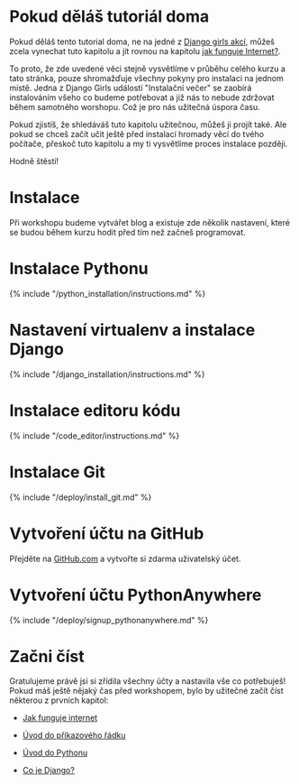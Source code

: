 # Pokud děláš tutoriál doma

Pokud děláš tento tutorial doma, ne na jedné z [Django girls akcí](https://djangogirls.org/events/), můžeš zcela vynechat tuto kapitolu a jít rovnou na kapitolu [jak funguje Internet?](../how_the_internet_works/README.md).

To proto, že zde uvedené věci stejně vysvětlíme v průběhu celého kurzu a tato stránka, pouze shromažďuje všechny pokyny pro instalaci na jednom místě. Jedna z Django Girls událostí "Instalační večer" se zaobírá instalováním všeho co budeme potřebovat a již nás to nebude zdržovat během samotného worshopu. Což je pro nás užitečná úspora času.

Pokud zjistíš, že shledáváš tuto kapitolu užitečnou, můžeš ji projít také. Ale pokud se chceš začít učit ještě před instalací hromady věcí do tvého počítače, přeskoč tuto kapitolu a my ti vysvětlíme proces instalace později.

Hodně štěstí!

# Instalace

Při workshopu budeme vytvářet blog a existuje zde několik nastavení, které se budou během kurzu hodit před tím než začneš programovat.

# Instalace Pythonu

{% include "/python_installation/instructions.md" %}

# Nastavení virtualenv a instalace Django

{% include "/django_installation/instructions.md" %}

# Instalace editoru kódu

{% include "/code_editor/instructions.md" %}

# Instalace Git

{% include "/deploy/install_git.md" %}

# Vytvoření účtu na GitHub

Přejděte na [GitHub.com](https://www.github.com) a vytvořte si zdarma uživatelský účet.

# Vytvoření účtu PythonAnywhere

{% include "/deploy/signup_pythonanywhere.md" %}

# Začni číst

Gratulujeme právě jsi si zřídila všechny účty a nastavila vše co potřebuješ! Pokud máš ještě nějaký čas před workshopem, bylo by užitečné začít číst některou z prvních kapitol:

  * [Jak funguje internet](../how_the_internet_works/README.md)

  * [Úvod do příkazového řádku](../intro_to_command_line/README.md)

  * [Úvod do Pythonu](../intro_to_command_line/README.md)

  * [Co je Django?](../django/README.md)